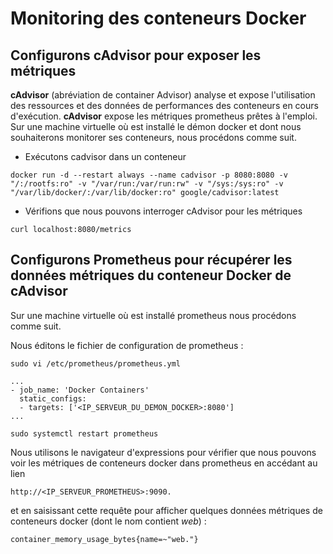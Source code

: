 # Monitoring des conteneurs Docker
## Configurons cAdvisor pour exposer les métriques
**cAdvisor** (abréviation de container Advisor) analyse et expose l'utilisation des ressources et des données de performances des conteneurs en cours d'exécution. **cAdvisor** expose les métriques prometheus prêtes à l'emploi.
<br>
Sur une machine virtuelle où est installé le démon docker et dont nous souhaiterons monitorer ses conteneurs, nous procédons comme suit.

- Exécutons cadvisor dans un conteneur
```
docker run -d --restart always --name cadvisor -p 8080:8080 -v "/:/rootfs:ro" -v "/var/run:/var/run:rw" -v "/sys:/sys:ro" -v "/var/lib/docker/:/var/lib/docker:ro" google/cadvisor:latest
```

- Vérifions que nous pouvons interroger cAdvisor pour les métriques
```
curl localhost:8080/metrics
```

## Configurons Prometheus pour récupérer les données métriques du conteneur Docker de cAdvisor
Sur une machine virtuelle où est installé prometheus nous procédons comme suit.

Nous éditons le fichier de configuration de prometheus :
```
sudo vi /etc/prometheus/prometheus.yml
```

```
...
- job_name: 'Docker Containers'
  static_configs:
  - targets: ['<IP_SERVEUR_DU_DEMON_DOCKER>:8080']
...  
```

```
sudo systemctl restart prometheus
```

Nous utilisons le navigateur d'expressions pour vérifier que nous pouvons voir les métriques de conteneurs docker dans prometheus en accédant au lien 
```
http://<IP_SERVEUR_PROMETHEUS>:9090.
```

et en saisissant cette requête pour afficher quelques données métriques de conteneurs docker (dont le nom contient *web*) :
```
container_memory_usage_bytes{name=~"web."}
```